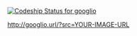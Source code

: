 [ ![Codeship Status for googlio](https://codeship.com/projects/a2b5d110-5bb2-0132-1d81-7e8b07cd2afe/status)](https://codeship.com/projects/50603)

http://googlio.url/?src=YOUR-IMAGE-URL
